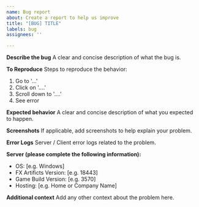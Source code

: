 ```yaml
---
name: Bug report
about: Create a report to help us improve
title: "[BUG] TITLE"
labels: bug
assignees: ''

---
```


**Describe the bug**
A clear and concise description of what the bug is.

**To Reproduce**
Steps to reproduce the behavior:
1. Go to '...'
2. Click on '....'
3. Scroll down to '....'
4. See error

**Expected behavior**
A clear and concise description of what you expected to happen.

**Screenshots**
If applicable, add screenshots to help explain your problem.

**Error Logs**
Server / Client error logs related to the problem.

**Server (please complete the following information):**
 - OS: [e.g. Windows]
 - FX Artificts Version: [e.g. 18443]
 - Game Build Version: [e.g. 3570]
 - Hosting: [e.g. Home or Company Name]

**Additional context**
Add any other context about the problem here.
